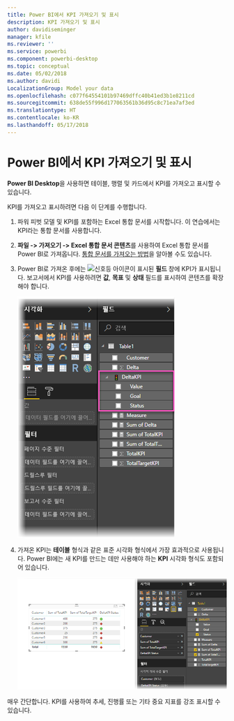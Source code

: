 ```yaml
---
title: Power BI에서 KPI 가져오기 및 표시
description: KPI 가져오기 및 표시
author: davidiseminger
manager: kfile
ms.reviewer: ''
ms.service: powerbi
ms.component: powerbi-desktop
ms.topic: conceptual
ms.date: 05/02/2018
ms.author: davidi
LocalizationGroup: Model your data
ms.openlocfilehash: c077f64554101b97469dffc40b41ed3b1e8211cd
ms.sourcegitcommit: 638de55f996d177063561b36d95c8c71ea7af3ed
ms.translationtype: HT
ms.contentlocale: ko-KR
ms.lasthandoff: 05/17/2018
---
```

# <a name="import-and-display-kpis-in-power-bi"></a>Power BI에서 KPI 가져오기 및 표시
**Power BI Desktop**을 사용하면 테이블, 행렬 및 카드에서 KPI를 가져오고 표시할 수 있습니다.

KPI를 가져오고 표시하려면 다음 이 단계를 수행합니다.

1. 파워 피벗 모델 및 KPI를 포함하는 Excel 통합 문서를 시작합니다. 이 연습에서는 KPI라는 통합 문서를 사용합니다.

1. **파일 -> 가져오기 -> Excel 통합 문서 콘텐츠**를 사용하여 Excel 통합 문서를 Power BI로 가져옵니다. [통합 문서를 가져오는 방법](desktop-import-excel-workbooks.md)을 알아볼 수도 있습니다. 

1. Power BI로 가져온 후에는 ![신호등](media/desktop-import-and-display-kpis/traffic.png) 아이콘이 표시된 **필드** 창에 KPI가 표시됩니다. 보고서에서 KPI를 사용하려면 **값**, **목표** 및 **상태** 필드를 표시하여 콘텐츠를 확장해야 합니다.

    ![](media/desktop-import-and-display-kpis/desktoppreviewfeatureon2.png)

1. 가져온 KPI는 **테이블** 형식과 같은 표준 시각화 형식에서 가장 효과적으로 사용됩니다. Power BI에는 새 KPI를 만드는 데만 사용해야 하는 **KPI** 시각화 형식도 포함되어 있습니다.
   
    ![](media/desktop-import-and-display-kpis/desktoppreviewfeatureon3.png)

매우 간단합니다. KPI를 사용하여 추세, 진행률 또는 기타 중요 지표를 강조 표시할 수 있습니다.
